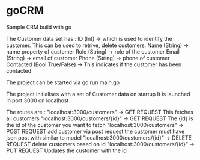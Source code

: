 # goCRM
Sample CRM build with go


The Customer data set has :
ID (Int) -> which is used to identify the customer. This can be used to retrive, delete customers.
Name (String) -> name property of customer
Role (String) -> role of the customer
Email (String) -> email of customer
Phone (String) -> phone of customer
Contacted (Bool True/False) -> This indicates if the customer has been contacted


The project can be started via go run main.go

The project initialises with a set of Customer data on startup
It is launched in port 3000 on localhost

The routes are :
    "localhost:3000/customers" -> GET REQUEST
        This fetches all customers
	"localhost:3000/customers/{id}" -> GET REQUEST
        The {id} is the id of the customer you want to fetch 
	"localhost:3000/customers" -> POST REQUEST
        add customer via post request the customer must have json post with similar to model
	"localhost:3000/customers/{id}" -> DELETE REQUEST
        delete customers based on id
	"localhost:3000/customers/{id}" -> PUT REQUEST
        Updates the customer with the id 